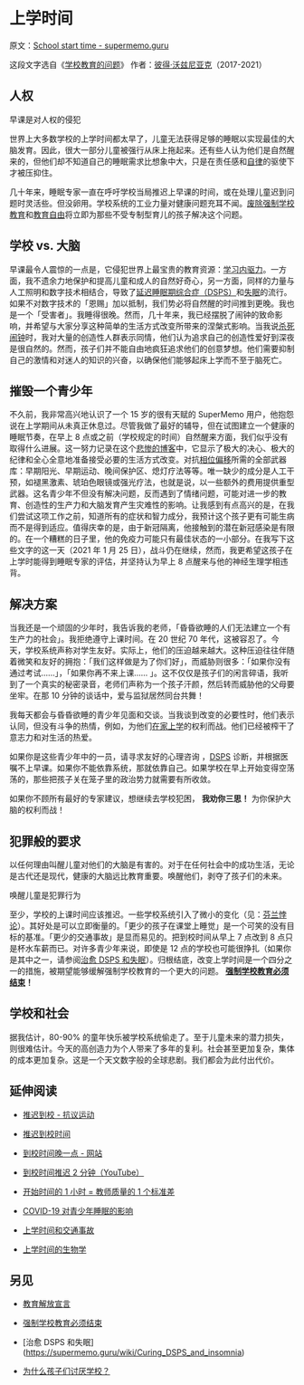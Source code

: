 # 上学时间

原文：[School start time - supermemo.guru](https://supermemo.guru/wiki/School_start_time)

这段文字选自《[学校教育的问题](https://supermemo.guru/wiki/Problem_of_Schooling)》 作者：[彼得·沃兹尼亚克](https://supermemo.guru/wiki/Piotr_Wozniak)（2017-2021）

## 人权

早课是对人权的侵犯

世界上大多数学校的上学时间都太早了，儿童无法获得足够的睡眠以实现最佳的大脑发育。因此，很大一部分儿童被强行从床上拖起来。还有些人认为他们是自然醒来的，但他们却不知道自己的睡眠需求比想象中大，只是在责任感和[自律](https://supermemo.guru/wiki/Self-discipline)的驱使下才被压抑住。

几十年来，睡眠专家一直在呼吁学校当局推迟上早课的时间，或在处理儿童迟到问题时灵活些。但没卵用。学校系统的工业力量对健康问题充耳不闻。[废除强制学校教育](https://supermemo.guru/wiki/Compulsory_schooling_must_end)和[教育自由](https://supermemo.guru/wiki/Declaration_of_Educational_Emancipation)将立即为那些不受专制型育儿的孩子解决这个问题。

## 学校 vs. 大脑

早课最令人震惊的一点是，它侵犯世界上最宝贵的教育资源：[学习内驱力](https://supermemo.guru/wiki/Learn_drive)。一方面，我不遗余力地保护和提高儿童和成人的自然好奇心，另一方面，同样的力量与人工照明和数字技术相结合，导致了[延迟睡眠期综合症（DSPS）](https://supermemo.guru/wiki/Delayed_Sleep_Phase_Syndrome)和[失眠](https://supermemo.guru/wiki/Insomnia)的流行。如果不对数字技术的「恩赐」加以抵制，我们势必将自然醒的时间推到更晚。我也是一个「受害者」。我睡得很晚。然而，几十年来，我已经摆脱了闹钟的致命影响，并希望与大家分享这种简单的生活方式改变所带来的涅槃式影响。当我说[杀死闹钟](https://supermemo.guru/wiki/Kill_the_alarm_clock)时，我对大量的创造性人群表示同情，他们认为追求自己的创造性爱好到深夜是很自然的。然而，孩子们并不能自由地疯狂追求他们的创意梦想。他们需要抑制自己的激情和对迷人的知识的兴奋，以确保他们能够起床上学而不至于脑死亡。

## 摧毁一个青少年

不久前，我非常高兴地认识了一个 15 岁的很有天赋的 SuperMemo 用户，他抱怨说在上学期间从未真正休息过。尽管我做了最好的辅导，但在试图建立一个健康的睡眠节奏，在早上 8 点或之前（学校规定的时间）自然醒来方面，我们似乎没有取得什么进展。这一努力记录在这个[悲惨的博客](https://alienmechanic.wordpress.com/)中，它显示了极大的决心、极大的纪律和全心全意地准备接受必要的生活方式改变。对抗[相位偏移](https://supermemo.guru/wiki/Phase_shift)所需的全部武器库：早期阳光、早期运动、晚间保护区、熄灯疗法等等。唯一缺少的成分是人工干预，如褪黑激素、琥珀色眼镜或强光疗法，也就是说，以一些额外的费用提供重型武器。这名青少年不但没有解决问题，反而遇到了情绪问题，可能对进一步的教育、创造性的生产力和大脑发育产生灾难性的影响。让我感到有点高兴的是，在我们尝试这项工作之前，知道所有的症状和智力成分，我预计这个孩子更有可能生病而不是得到适应。值得庆幸的是，由于新冠隔离，他接触到的潜在新冠感染是有限的。在一个糟糕的日子里，他的免疫力可能只有最佳状态的一小部分。在我写下这些文字的这一天（2021 年 1 月 25 日），战斗仍在继续，然而，我更希望这孩子在上学时能得到睡眠专家的评估，并坚持认为早上 8 点醒来与他的神经生理学相违背。

## 解决方案

当我还是一个顽固的少年时，我告诉我的老师，「昏昏欲睡的人们无法建立一个有生产力的社会」。我拒绝遵守上课时间。在 20 世纪 70 年代，这被容忍了。今天，学校系统声称对学生友好。实际上，他们的压迫越来越大。这种压迫往往伴随着微笑和友好的拥抱：「我们这样做是为了你们好」，而威胁则很多：「如果你没有通过考试......」，「如果你再不来上课...... 」。这不仅仅是孩子们的闲言碎语，我听到了一个真实的秘密录音，老师们声称为一个孩子汗颜，然后转而威胁他的父母要坐牢。在那 10 分钟的谈话中，爱与监狱居然同台共舞！

我每天都会与昏昏欲睡的青少年见面和交谈。当我谈到改变的必要性时，他们表示认同，但没有斗争的热情，例如，为他们[在家上学](https://supermemo.guru/wiki/Homeschooling)的权利而战。他们已经被榨干了意志力和对生活的热爱。

如果你是这些青少年中的一员，请寻求友好的心理咨询 ，[DSPS](https://supermemo.guru/wiki/DSPS) 诊断，并根据医嘱不上早课。如果你不能依靠系统，那就依靠自己。如果学校在早上开始变得空荡荡的，那些把孩子关在笼子里的政治势力就需要有所收敛。

如果你不顾所有最好的专家建议，想继续去学校犯困， **我劝你三思！** 为你保护大脑的权利而战！

## 犯罪般的要求

以任何理由叫醒儿童对他们的大脑是有害的。对于在任何社会中的成功生活，无论是古代还是现代，健康的大脑远比教育重要。唤醒他们，剥夺了孩子们的未来。

唤醒儿童是犯罪行为

至少，学校的上课时间应该推迟。一些学校系统引入了微小的变化（见：[芬兰悖论](https://supermemo.guru/wiki/Finnish_paradox)）。其好处是可以立即衡量的。「更少的孩子在课堂上睡觉」是一个可笑的没有目标的基准。「更少的交通事故」是显而易见的。把到校时间从早上 7 点改到 8 点只是杯水车薪而已。对许多青少年来说，即使是 12 点的学校也可能很挣扎（如果你是其中之一，请参阅[治愈 DSPS 和失眠](https://supermemo.guru/wiki/Curing_DSPS_and_insomnia)）。归根结底，改变上学时间是一个四分之一的措施，被期望能够缓解强制学校教育的一个更大的问题。 **[强制学校教育必须结束](https://supermemo.guru/wiki/Compulsory_schooling_must_end)！** 

## 学校和社会

据我估计，80-90% 的童年快乐被学校系统偷走了。至于儿童未来的潜力损失，则很难估计。今天的高创造力为个人带来了多年的复利。社会甚至更加复杂，集体的成本更加复杂。这是一个天文数字般的全球悲剧。我们都会为此付出代价。

## 延伸阅读

- [推迟到校 - 抗议运动](https://en.wikipedia.org/wiki/Start_school_later_movement)

- [推迟到校时间](https://en.wikipedia.org/wiki/Start_School_Later)

- [到校时间晚一点 - 网站](https://www.startschoollater.net/)

- [到校时间推迟 2 分钟（YouTube）](https://youtu.be/YfPXtVBrCRE)

- [开始时间的 1 小时 = 教师质量的 1 个标准差](https://www.aeaweb.org/articles?id=10.1257/pol.3.3.62)

- [COVID-19 对青少年睡眠的影响](https://www.sciencedirect.com/science/article/abs/pii/S1389945720304184?via%3Dihub)

- [上学时间和交通事故](https://www.nytimes.com/2008/12/23/health/23patt.html)

- [上学时间的生物学](https://www.sleepfoundation.org/school-and-sleep/later-school-start-times)

## 另见

- [教育解放宣言](https://supermemo.guru/wiki/Declaration_of_Educational_Emancipation)

- [强制学校教育必须结束](https://supermemo.guru/wiki/Compulsory_schooling_must_end)

- [治愈 DSPS 和失眠] (https://supermemo.guru/wiki/Curing_DSPS_and_insomnia)

- [为什么孩子们讨厌学校？](https://supermemo.guru/wiki/Why_kids_hate_school%3F)